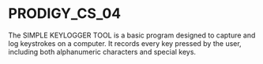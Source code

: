 # PRODIGY_CS_04
The SIMPLE KEYLOGGER TOOL is a basic program designed to capture and log keystrokes on a computer. It records every key pressed by the user, including both alphanumeric characters and special keys. 
